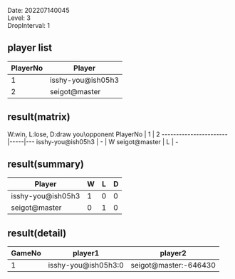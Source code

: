 Date: 202207140045  
Level: 3  
DropInterval: 1  
## player list
PlayerNo  |  Player
----------|-------------------
1         |  isshy-you@ish05h3
2         |  seigot@master
## result(matrix)
W:win, L:lose, D:draw
you\opponent PlayerNo  |  1  |  2
-----------------------|-----|---
isshy-you@ish05h3      |  -  |  W
seigot@master          |  L  |  -
## result(summary)
Player             |  W  |  L  |  D
-------------------|-----|-----|---
isshy-you@ish05h3  |  1  |  0  |  0
seigot@master      |  0  |  1  |  0
## result(detail)
GameNo  |  player1              |  player2
--------|-----------------------|-----------------------
1       |  isshy-you@ish05h3:0  |  seigot@master:-646430

